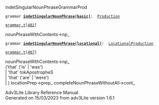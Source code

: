 <span class="title">indetSingularNounPhrase</span><span class="type">GrammarProd</span>

`grammar `**[`indetSingularNounPhrase(basic)`](../object/indetSingularNounPhrase(basic).html)**` :   `[`Production`](../object/Production.html)

[`grammar.t`](../file/grammar.t.html)`[`[`482`](../source/grammar.t.html#482)`]`

<div class="gramrule">

nounPhraseWithContents-\>np\_  

</div>

`grammar `**[`indetSingularNounPhrase(locational)`](../object/indetSingularNounPhrase(locational).html)**` :   `[`LocationalProduction`](../object/LocationalProduction.html)

[`grammar.t`](../file/grammar.t.html)`[`[`487`](../source/grammar.t.html#487)`]`

<div class="gramrule">

nounPhraseWithContents-\>np\_  
('that' ('is' \| 'was')  
\| 'that' tokApostropheS  
\| 'that' ('are' \| 'were')  
\| ) locationPrep-\>prep\_ completeNounPhraseWithoutAll-\>cont\_  

</div>

<div class="ftr">

Adv3Lite Library Reference Manual  
Generated on 15/03/2023 from adv3Lite version 1.6.1

</div>
